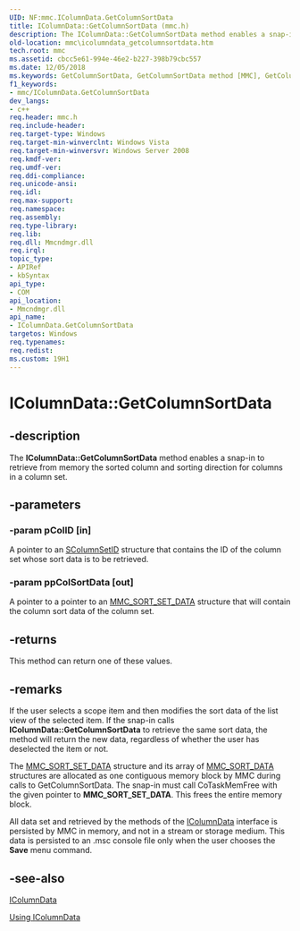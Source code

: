 ```yaml
---
UID: NF:mmc.IColumnData.GetColumnSortData
title: IColumnData::GetColumnSortData (mmc.h)
description: The IColumnData::GetColumnSortData method enables a snap-in to retrieve from memory the sorted column and sorting direction for columns in a column set.
old-location: mmc\icolumndata_getcolumnsortdata.htm
tech.root: mmc
ms.assetid: cbcc5e61-994e-46e2-b227-398b79cbc557
ms.date: 12/05/2018
ms.keywords: GetColumnSortData, GetColumnSortData method [MMC], GetColumnSortData method [MMC],IColumnData interface, IColumnData interface [MMC],GetColumnSortData method, IColumnData.GetColumnSortData, IColumnData::GetColumnSortData, _slate_icolumndata_getcolumnsortdata, mmc.icolumndata_getcolumnsortdata, mmc/IColumnData::GetColumnSortData
f1_keywords:
- mmc/IColumnData.GetColumnSortData
dev_langs:
- c++
req.header: mmc.h
req.include-header: 
req.target-type: Windows
req.target-min-winverclnt: Windows Vista
req.target-min-winversvr: Windows Server 2008
req.kmdf-ver: 
req.umdf-ver: 
req.ddi-compliance: 
req.unicode-ansi: 
req.idl: 
req.max-support: 
req.namespace: 
req.assembly: 
req.type-library: 
req.lib: 
req.dll: Mmcndmgr.dll
req.irql: 
topic_type:
- APIRef
- kbSyntax
api_type:
- COM
api_location:
- Mmcndmgr.dll
api_name:
- IColumnData.GetColumnSortData
targetos: Windows
req.typenames: 
req.redist: 
ms.custom: 19H1
---
```


# IColumnData::GetColumnSortData


## -description


The <b>IColumnData::GetColumnSortData</b> method enables a snap-in to retrieve from memory the sorted column and sorting direction for columns in a column set.


## -parameters




### -param pColID [in]

A pointer to an 
<a href="https://docs.microsoft.com/windows/desktop/api/mmc/ns-mmc-scolumnsetid">SColumnSetID</a> structure that contains the ID of the column set whose sort data is to be retrieved.


### -param ppColSortData [out]

A pointer to a pointer to an 
<a href="https://docs.microsoft.com/windows/desktop/api/mmc/ns-mmc-mmc_sort_set_data">MMC_SORT_SET_DATA</a> structure that will contain the column sort data of the column set.


## -returns



This method can return one of these values.




## -remarks



If the user selects a scope item and then modifies the sort data of the list view of the selected item. If the snap-in calls <b>IColumnData::GetColumnSortData</b> to retrieve the same sort data, the method will return the new data, regardless of whether the user has deselected the item or not.

The 
<a href="https://docs.microsoft.com/windows/desktop/api/mmc/ns-mmc-mmc_sort_set_data">MMC_SORT_SET_DATA</a> structure and its array of 
<a href="https://docs.microsoft.com/windows/desktop/api/mmc/ns-mmc-mmc_sort_data">MMC_SORT_DATA</a> structures are allocated as one contiguous memory block by MMC during calls to 
GetColumnSortData. The snap-in must call CoTaskMemFree with the given pointer to 
<b>MMC_SORT_SET_DATA</b>. This frees the entire memory block.

All data set and retrieved by the methods of the 
<a href="https://docs.microsoft.com/windows/desktop/api/mmc/nn-mmc-icolumndata">IColumnData</a> interface is persisted by MMC in memory, and not in a stream or storage medium. This data is persisted to an .msc console file only when the user chooses the 
<b>Save</b> menu command.




## -see-also




<a href="https://docs.microsoft.com/windows/desktop/api/mmc/nn-mmc-icolumndata">IColumnData</a>



<a href="https://docs.microsoft.com/previous-versions/windows/desktop/mmc/using-icolumndata">Using IColumnData</a>
 

 

